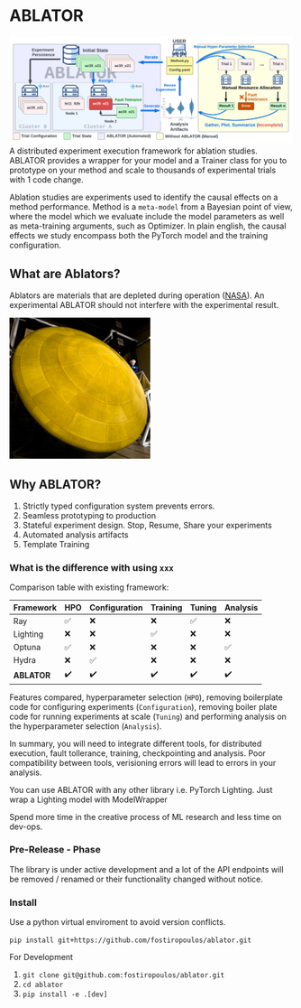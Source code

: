 # ABLATOR

<img src="assets/ablator_architecture.png">
A distributed experiment execution framework for ablation studies. ABLATOR provides a wrapper for your model and a Trainer class for you to prototype on your method and scale to thousands of experimental trials with 1 code change.

Ablation studies are experiments used to identify the causal effects on a method performance. Method is a `meta-model` from a Bayesian point of view, where the model which we evaluate include the model parameters as well as meta-training arguments, such as Optimizer. In plain english, the causal effects we study encompass both the PyTorch model and the training configuration.

## What are Ablators?
Ablators are materials that are depleted during operation ([NASA](https://www.nasa.gov/centers/ames/thermal-protection-materials/tps-materials-development/low-density-ablators.html)). An experimental ABLATOR should not interfere with the experimental result.

<img src="assets/ablator.png" width="250" height="250">

## Why ABLATOR?
 1. Strictly typed configuration system prevents errors.
 2. Seamless prototyping to production
 3. Stateful experiment design. Stop, Resume, Share your experiments
 4. Automated analysis artifacts
 5. Template Training

### What is the difference with using `xxx`

Comparison table with existing framework:

| Framework      | HPO            | Configuration  | Training       | Tuning         | Analysis       |
|----------------|----------------|----------------|----------------|----------------|----------------|
| Ray            | :white_check_mark:     | :x:         | :x:         | :white_check_mark:     | :x:         |
| Lighting       | :x:         | :x:         | :white_check_mark:     | :x:         | :x:         |
| Optuna         | :white_check_mark:     | :x:         | :x:         | :x:         | :white_check_mark:     |
| Hydra          | :x:         | :white_check_mark:     | :x:         | :x:         | :x:         |
| **ABLATOR** | :heavy_check_mark: | :heavy_check_mark: | :heavy_check_mark: | :heavy_check_mark: | :heavy_check_mark: |

Features compared, hyperparameter selection (`HPO`), removing boilerplate code for configuring experiments (`Configuration`), removing boiler plate code for running experiments at scale (`Tuning`) and performing analysis on the hyperparameter selection (`Analysis`).

In summary, you will need to integrate different tools, for distributed execution, fault tollerance, training, checkpointing and analysis. Poor compatibility between tools, verisioning errors will lead to errors in your analysis.


You can use ABLATOR with any other library i.e. PyTorch Lighting. Just wrap a Lighting model with ModelWrapper


Spend more time in the creative process of ML research and less time on dev-ops.

### Pre-Release - Phase

The library is under active development and a lot of the API endpoints will be removed / renamed or their functionality changed without notice.

### Install

Use a python virtual enviroment to avoid version conflicts.

`pip install git+https://github.com/fostiropoulos/ablator.git`

For Development

1. `git clone git@github.com:fostiropoulos/ablator.git`
2. `cd ablator`
3. `pip install -e .[dev]`

